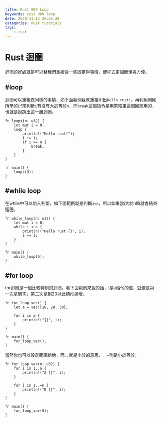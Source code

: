 ```yaml
---
title: Rust 009 Loop
keywords: rust 009 loop
date: 2020-11-12 20:26:28
categories: Rust tutorials
tags:
    - rust
---
```

# Rust 迴圈
迴圈的好處就是可以替我們重複做一些固定得事情，使程式更加簡潔與方便。

## #loop
迴圈可以重複做同樣的事情，如下面範例我就重複印出`Hello rust!`，再利用剛剛所學的`if`來判斷`i`有沒有大於等於`n`，而`break`這個指令是用來結束這個回圈用的，也就是說跳出這一層迴圈。
```rust=
fn loops(n: u32) {
    let mut i = 0;
    loop {
        println!("Hello rust!");
        i += 1;
        if i >= n {
            break;
        }
    }
}

fn main() {
    loops(3);
}
```

## #while loop
在while中可以加入判斷，如下面範例就是判斷`i<n`，所以如果當i大於n時就會結束迴圈。

```rust=
fn while_loop(n: u32) {
    let mut i = 0;
    while i < n {
        println!("Hello rust {}", i);
        i += 1;
    }
}

fn main() {
    while_loop(5);
}
```

## #for loop
for迴圈是一個比較特別的迴圈，看下面範例來說的話，i是a給他的值，就像是第一次拿到10，第二次拿到20以此類推遞增。

```rust=
fn for_loop_vec() {
    let a = vec![10, 20, 30];

    for i in a {
        println!("{}", i);
    }
}

fn main() {
    for_loop_vec();
}
```

當然你也可以設定範圍給他，而`..`就是小於的意思，`..=`則是小於等於。
```rust=
fn for_loop_var(n: u32) {
    for i in 1..n {
        println!("A {}", i);
    }

    for i in 1..=n {
        println!("B {}", i);
    }
}

fn main() {
    for_loop_var(5);
}
```